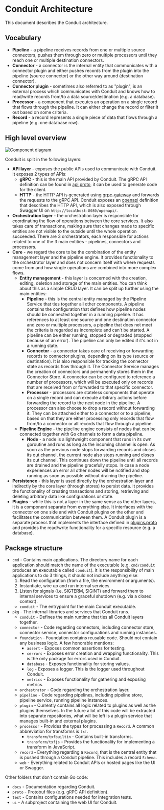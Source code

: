 # Conduit Architecture

This document describes the Conduit architecture.

## Vocabulary

- **Pipeline** - a pipeline receives records from one or multiple source connectors, pushes them through zero or
  multiple processors until they reach one or multiple destination connectors.
- **Connector** - a connector is the internal entity that communicates with a connector plugin and either pushes records
  from the plugin into the pipeline (source connector) or the other way around (destination connector).
- **Connector plugin** - sometimes also referred to as "plugin", is an external process which communicates with Conduit
  and knows how to read/write records from/to a data source/destination (e.g. a database).
- **Processor** - a component that executes an operation on a single record that flows through the pipeline. It can
  either change the record or filter it out based on some criteria.
- **Record** - a record represents a single piece of data that flows through a pipeline (e.g. one database row).

## High level overview

![Component diagram](data/component_diagram_full.svg)

Conduit is split in the following layers:

- **API layer** - exposes the public APIs used to communicate with Conduit. It exposes 2 types of APIs:
  - **gRPC** - this is the main API provided by Conduit. The gRPC API definition can be found in
    [api.proto](../proto/api/v1/api.proto), it can be used to generate code for the client.
  - **HTTP** - the HTTP API is generated using [grpc-gateway](https://github.com/grpc-ecosystem/grpc-gateway) and
    forwards the requests to the gRPC API. Conduit exposes an
    [openapi](../pkg/web/openapi/swagger-ui/api/v1/api.swagger.json) definition that describes the HTTP API, which is
    also exposed through Swagger UI on `http://localhost:8080/openapi/`.
- **Orchestration layer** - the orchestration layer is responsible for coordinating the flow of operations between the
  core services. It also takes care of transactions, making sure that changes made to specific entities are not visible
  to the outside until the whole operation succeeded. There are 3 orchestrators, each responsible for actions related
  to one of the 3 main entities - pipelines, connectors and processors.
- **Core** - we regard the core to be the combination of the entity management layer and the pipeline engine. It
  provides functionality to the orchestrator layer and does not concern itself with where requests come from and how
  single operations are combined into more complex flows.
  - **Entity management** - this layer is concerned with the creation, editing, deletion and storage of the main
    entities. You can think about this as a simple CRUD layer. It can be split up further using the main entities:
    - **Pipeline** - this is the central entity managed by the Pipeline Service that ties together all other components.
      A pipeline contains the configuration that defines how pipeline nodes should be connected together in a running
      pipeline. It has references to at least one source and one destination connector and zero or multiple processors,
      a pipeline that does not meet the criteria is regarded as incomplete and can't be started. A pipeline can be
      either running, stopped or degraded (stopped because of an error). The pipeline can only be edited if it's not in
      a running state.
    - **Connector** - a connector takes care of receiving or forwarding records to connector plugins, depending on its
      type (source or destination). It is also responsible for tracking the connector state as records flow through it.
      The Connector Service manages the creation of connectors and permanently stores them in the Connector Store. A
      connector can be configured to reference a number of processors, which will be executed only on records that are
      received from or forwarded to that specific connector.
    - **Processor** - processors are stateless components that operate on a single record and can execute arbitrary
      actions before forwarding the record to the next node in the pipeline. A processor can also choose to drop a
      record without forwarding it. They can be attached either to a connector or to a pipeline, based on that they are
      either processing only records that flow from/to a connector or all records that flow through a pipeline.
  - **Pipeline Engine** - the pipeline engine consists of nodes that can be connected together with Go channels to form
    a data pipeline.
    - **Node** - a node is a lightweight component that runs in its own goroutine and runs as long as the incoming channel
      is open. As soon as the previous node stops forwarding records and closes its out channel, the current node also
      stops running and closes its out channel. This continues down the pipeline until all records are drained and the
      pipeline gracefully stops. In case a node experiences an error all other nodes will be notified and stop running
      as soon as possible without draining the pipeline.
- **Persistence** - this layer is used directly by the orchestration layer and indirectly by the core layer (through
  stores) to persist data. It provides the functionality of creating transactions and storing, retrieving and deleting
  arbitrary data like configurations or state.
- **Plugins** - while this is not a layer in the same sense as the other layers, it is a component separate from
  everything else. It interfaces with the connector on one side and with Conduit plugins on the other and facilitates
  the communication between them. A Conduit plugin is a separate process that implements the interface defined in
  [plugins.proto](https://github.com/ConduitIO/conduit/blob/main/pkg/plugins/proto/plugins.proto) and provides the
  read/write functionality for a specific resource (e.g. a database).

## Package structure

- `cmd` - Contains main applications. The directory name for each application should match the name of the executable
  (e.g. `cmd/conduit` produces an executable called `conduit`). It is the responsibility of main applications to do 3
  things, it should not include anything else:
  1. Read the configuration (from a file, the environment or arguments).
  2. Instantiate, wire up and run internal services.
  3. Listen for signals (i.e. SIGTERM, SIGINT) and forward them to internal services to ensure a graceful shutdown
     (e.g. via a closed context).
  - `conduit` - The entrypoint for the main Conduit executable.
- `pkg` - The internal libraries and services that Conduit runs.
  - `conduit` - Defines the main runtime that ties all Conduit layers together.
  - `connector` - Code regarding connectors, including connector store, connector service, connector configurations
    and running instances.
  - `foundation` - Foundation contains reusable code. Should not contain any business logic. A few honorable mentions:
    - `assert` - Exposes common assertions for testing.
    - `cerrors` - Exposes error creation and wrapping functionality. This is the only package for errors used in Conduit.
    - `database` - Exposes functionality for storing values.
    - `log` - Exposes a logger. This is the logger used throughout Conduit.
    - `metrics` - Exposes functionality for gathering and exposing metrics.
  - `orchestrator` - Code regarding the orchestration layer.
  - `pipeline` - Code regarding pipelines, including pipeline store, pipeline service, running pipeline instances.
  - `plugin` - Currently contains all logic related to plugins as well as the plugins themselves. In the future a lot of
    this code will be extracted into separate repositories, what will be left is a plugin service that manages built-in
    and external plugins.
  - `processor` - Provides the types for processing a `Record`. A common abbreviation for transforms is `txf`.
    - `transform/txfbuiltin` - Contains built-in transforms.
    - `transform/txfjs` - Provides the functionality for implementing a transform in JavaScript.
  - `record` - Everything regarding a `Record`, that is the central entity that is pushed through a Conduit pipeline.
    This includes a record `Schema`.
  - `web` - Everything related to Conduit APIs or hosted pages like the UI or Swagger.

Other folders that don't contain Go code:

- `docs` - Documentation regarding Conduit.
- `proto` - Protobuf files (e.g. gRPC API definition).
- `test` - Contains configurations needed for integration tests.
- `ui` - A subproject containing the web UI for Conduit.
